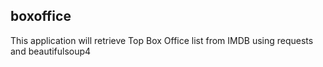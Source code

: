 ## boxoffice
This application will retrieve Top Box Office list from IMDB using requests and beautifulsoup4